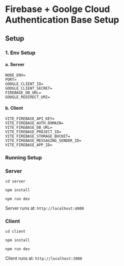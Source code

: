 # Firebase + Goolge Cloud Authentication Base Setup

## Setup

### 1. Env Setup

#### a. Server

```
NODE_ENV=
PORT=
GOOGLE_CLIENT_ID=
GOOGLE_CLIENT_SECRET=
FIREBASE_DB_URL=
GOOGLE_REDIRECT_URI=
```

#### b. Client

```
VITE_FIREBASE_API_KEY=
VITE_FIREBASE_AUTH_DOMAIN=
VITE_FIREBASE_DB_URL=
VITE_FIREBASE_PROJECT_ID=
VITE_FIREBASE_STORAGE_BUCKET=
VITE_FIREBASE_MESSAGING_SENDER_ID=
VITE_FIREBASE_APP_ID=
```

### Running Setup

### Server

```
cd server

npm install

npm run dev
```

Server runs at: `http://localhost:4000`

### Client

```
cd client

npm install

npm run dev
```

Client runs at: `http://localhost:3000`

